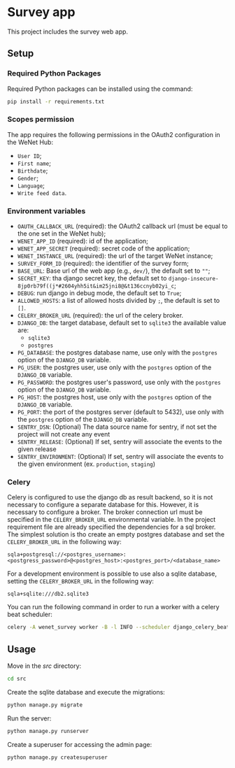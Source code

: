 # Survey app

This project includes the survey web app.


## Setup

### Required Python Packages

Required Python packages can be installed using the command:

```bash
pip install -r requirements.txt
```


### Scopes permission

The app requires the following permissions in the OAuth2 configuration in the WeNet Hub:

* `User ID`;
* `First name`;
* `Birthdate`;
* `Gender`;
* `Language`;
* `Write feed data`.


### Environment variables

* `OAUTH_CALLBACK_URL` (required): the OAuth2 callback url (must be equal to the one set in the WeNet hub);
* `WENET_APP_ID` (required): id of the application;
* `WENET_APP_SECRET` (required): secret code of the application;
* `WENET_INSTANCE_URL` (required): the url of the target WeNet instance;
* `SURVEY_FORM_ID` (required): the identifier of the survey form;
* `BASE_URL`: Base url of the web app (e.g., `dev/`), the default set to `""`;
* `SECRET_KEY`: tha django secret key, the default set to `django-insecure-8jp0rb79f((j*#2604yhh5it&im25jni8@&t136ccnyb02yi_c`;
* `DEBUG`: run django in debug mode, the default set to `True`;
* `ALLOWED_HOSTS`: a list of allowed hosts divided by `;`, the default is set to `[]`.
* `CELERY_BROKER_URL` (required): the url of the celery broker.
* `DJANGO_DB`: the target database, default set to `sqlite3` the available value are:
  * `sqlite3`
  * `postgres`
* `PG_DATABASE`: the postgres database name, use only with the `postgres` option of the `DJANGO_DB` variable.
* `PG_USER`: the postgres user, use only with the `postgres` option of the `DJANGO_DB` variable.
* `PG_PASSWORD`: the postgres user's password, use only with the `postgres` option of the `DJANGO_DB` variable.
* `PG_HOST`: the postgres host, use only with the `postgres` option of the `DJANGO_DB` variable.
* `PG_PORT`: the port of the postgres server (default to 5432), use only with the `postgres` option of the `DJANGO_DB` variable.
* `SENTRY_DSN`: (Optional) The data source name for sentry, if not set the project will not create any event 
* `SENTRY_RELEASE`: (Optional) If set, sentry will associate the events to the given release
* `SENTRY_ENVIRONMENT`: (Optional) If set, sentry will associate the events to the given environment (ex. `production`, `staging`)


### Celery

Celery is configured to use the django db as result backend, so it is not necessary to configure a separate database for this.
However, it is necessary to configure a broker. The broker connection url must be specified in the `CELERY_BROKER_URL` environmental variable. 
In the project requirement file are already specified the dependencies for a sql broker. The simplest solution is tho create an empty
postgres database and set the `CELERY_BROKER_URL` in the following way:

```
sqla+postgresql://<postgres_username>:<postgress_password>@<postgres_host>:<postgres_port>/<database_name>
```

For a development environment is possible to use also a sqlite database, setting the `CELERY_BROKER_URL` in the following way:
```
sqla+sqlite:///db2.sqlite3
```


You can run the following command in order to run a worker with a celery beat scheduler:

```bash
celery -A wenet_survey worker -B -l INFO --scheduler django_celery_beat.schedulers:DatabaseScheduler
```

[comment]: <> (You can run the following command as many times you want in order to run several workers:)

[comment]: <> (```bash)

[comment]: <> (celery -A wenet_survey worker -l INFO)

[comment]: <> (```)

[comment]: <> (You can run the following command in order to run a celery beat scheduler:)

[comment]: <> (```bash)

[comment]: <> (celery -A proj beat -l INFO --scheduler django_celery_beat.schedulers:DatabaseScheduler)

[comment]: <> (```)


## Usage

Move in the _src_ directory:

```bash
cd src
```

Create the sqlite database and execute the migrations:

```bash
python manage.py migrate
```

Run the server:

```bash
python manage.py runserver
```

Create a superuser for accessing the admin page:

```bash
python manage.py createsuperuser
```

